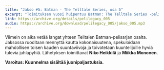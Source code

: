 ```yaml
---
title: "Jakso #5: Batman - The Telltale Series, osa 5"
excerpt: "Toimituksen vuosi huipentuu Batman: The Telltale Series -pelisarjan ensimmäisen kauden lopetusta käsittelevään podcastiin."
link: https://archive.org/details/pelilegacy_005
audio: https://archive.org/download/pelilegacy_005/jakso_005.mp3
---
```


Viimein on aika vetää langat yhteen Telltalen Batman-pelisarjan osalta. Jaksossa ruoditaan mennyttä kautta kokonaisuutena, spekuloidaan mahdollisen toisen kauden suuntaviivoja ja toivotetaan kuuntelijoille hyviä tulevia juhlapyhiä. Lähetyksen toimittavat **Niko Heikkilä** ja **Miikka Mononen**.

**Varoitus: Kuunnelma sisältää juonipaljastuksia.**
